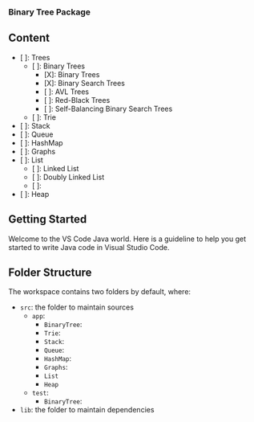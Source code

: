 ### Binary Tree Package

## Content
- [ ]: Trees
	- [ ]: Binary Trees
		- [X]: Binary Trees
		- [X]: Binary Search Trees
		- [ ]: AVL Trees
		- [ ]: Red-Black Trees
		- [ ]: Self-Balancing Binary Search Trees
	- [ ]: Trie
- [ ]: Stack
- [ ]: Queue
- [ ]: HashMap
- [ ]: Graphs
- [ ]: List
	- [ ]: Linked List
	- [ ]: Doubly Linked List
	- [ ]:
- [ ]: Heap


## Getting Started

Welcome to the VS Code Java world. Here is a guideline to help you get started to write Java code in Visual Studio Code.

## Folder Structure

The workspace contains two folders by default, where:

- `src`: the folder to maintain sources
    - `app`:
        - `BinaryTree`:
		- `Trie`:
		- `Stack`:
		- `Queue`:
		- `HashMap`:
		- `Graphs`:
		- `List`
		- `Heap`
    - `test`:
        - `BinaryTree`:
- `lib`: the folder to maintain dependencies